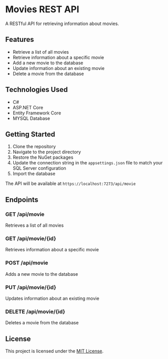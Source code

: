# Movies REST API

A RESTful API for retrieving information about movies. 

## Features

- Retrieve a list of all movies
- Retrieve information about a specific movie
- Add a new movie to the database
- Update information about an existing movie
- Delete a movie from the database

## Technologies Used

- C#
- ASP.NET Core
- Entity Framework Core
- MYSQL Database

## Getting Started

1. Clone the repository
2. Navigate to the project directory
3. Restore the NuGet packages
4. Update the connection string in the `appsettings.json` file to match your SQL Server configuration
5. Import the database


The API will be available at `https://localhost:7273/api/movie`

## Endpoints

### GET /api/movie

Retrieves a list of all movies

### GET /api/movie/{id}

Retrieves information about a specific movie

### POST /api/movie

Adds a new movie to the database

### PUT /api/movie/{id}

Updates information about an existing movie

### DELETE /api/movie/{id}

Deletes a movie from the database

## License

This project is licensed under the [MIT License](LICENSE).

